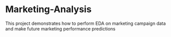 # Marketing-Analysis
This project demonstrates how to perform EDA on marketing campaign data and make future marketing performance predictions 
